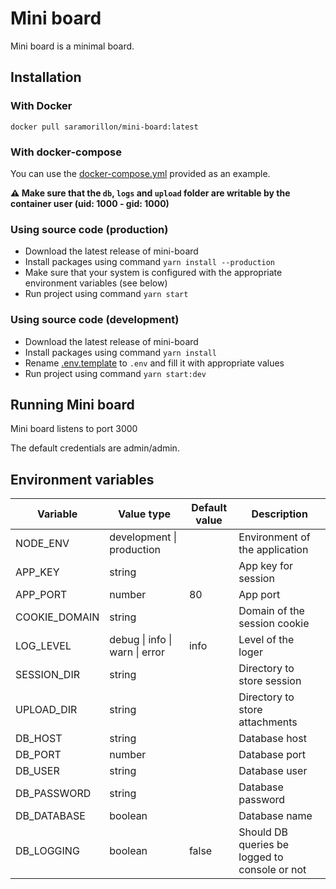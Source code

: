 # Mini board

Mini board is a minimal board.

## Installation

### With Docker

`docker pull saramorillon/mini-board:latest`

### With docker-compose

You can use the [docker-compose.yml](./docker-compose.yml) provided as an example.

**:warning: Make sure that the `db`, `logs` and `upload` folder are writable by the container user (uid: 1000 - gid: 1000)**

### Using source code (production)

- Download the latest release of mini-board
- Install packages using command `yarn install --production`
- Make sure that your system is configured with the appropriate environment variables (see below)
- Run project using command `yarn start`

### Using source code (development)

- Download the latest release of mini-board
- Install packages using command `yarn install`
- Rename [.env.template](./.env.template) to `.env` and fill it with appropriate values
- Run project using command `yarn start:dev`

## Running Mini board

Mini board listens to port 3000

The default credentials are admin/admin.

## Environment variables

| Variable      | Value type                     | Default value | Description                                   |
| ------------- | ------------------------------ | ------------- | --------------------------------------------- |
| NODE_ENV      | development \| production      |               | Environment of the application                |
| APP_KEY       | string                         |               | App key for session                           |
| APP_PORT      | number                         | 80            | App port                                      |
| COOKIE_DOMAIN | string                         |               | Domain of the session cookie                  |
| LOG_LEVEL     | debug \| info \| warn \| error | info          | Level of the loger                            |
| SESSION_DIR   | string                         |               | Directory to store session                    |
| UPLOAD_DIR    | string                         |               | Directory to store attachments                |
| DB_HOST       | string                         |               | Database host                                 |
| DB_PORT       | number                         |               | Database port                                 |
| DB_USER       | string                         |               | Database user                                 |
| DB_PASSWORD   | string                         |               | Database password                             |
| DB_DATABASE   | boolean                        |               | Database name                                 |
| DB_LOGGING    | boolean                        | false         | Should DB queries be logged to console or not |

